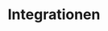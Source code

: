 ---
title: "Integrationen"
meta_title: "Unsere Systemintegrationen"
description: "Unsere Lösungen verbinden leistungsstarke Tools, um deine Marketing- und Vertriebsprozesse intelligent zu automatisieren."

hero:
  title: "Unsere Leistungen auf einem Blick"
  content: "Ob CRM, Tracking oder Website – wir integrieren die passenden Tools für nahtlose Prozesse und messbare Ergebnisse."

integrations:
  - app: "Strategie-Workshop"
    icon: "/images/integration/5.svg"
    content: "Mit interaktiven Workshops erarbeiten wir eine glasklare Positionierung und die passende Digitalstrategie – toolgestützt und ergebnisorientiert."
    button:
      enable: true
      label: "Mehr erfahren"
      link: "/strategie"
  - app: "Conversion-Website & Content"
    icon: "/images/integration/3.svg"
    content: "Wir verbinden CMS, UX und Inhalte zu einer Website, die wirklich konvertiert – integriert mit deinem Tech-Stack."
    button:
      enable: true
      label: "Mehr erfahren"
      link: "/website"
  - app: "Expertenpositionierung"
    icon: "/images/integration/8.svg"
    content: "Durch gezielte Tools und Plattformen stärken wir deine digitale Sichtbarkeit – als Expert:in in deiner Branche."
    button:
      enable: true
      label: "Mehr erfahren"
      link: "/positionierung"
  - app: "Tracking & Analytics"
    icon: "/images/integration/9.svg"
    content: "Wir integrieren Tracking- und Analysetools wie GA4, Matomo oder Hubspot, um datenbasierte Entscheidungen zu ermöglichen."
    button:
      enable: true
      label: "Mehr erfahren"
      link: "/analytics"
  - app: "CRM & Leadflow-Automatisierung"
    icon: "/images/integration/1.svg"
    content: "Von Kontaktformular bis Deal-Pipeline: wir verbinden dein CRM mit Website, Mails und Ads – automatisiert und DSGVO-konform."
    button:
      enable: true
      label: "Mehr erfahren"
      link: "/crm"
  - app: "Performance-Kampagnen"
    icon: "/images/integration/7.svg"
    content: "Wir integrieren Meta, Google Ads & Co. mit deinem Funnel – für skalierbare Kampagnen mit klarer Conversion-Zielsetzung."
    button:
      enable: true
      label: "Mehr erfahren"
      link: "/kampagnen"
---